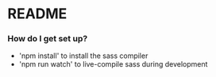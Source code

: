 # README #

### How do I get set up? ###

* 'npm install' to install the sass compiler
* 'npm run watch' to live-compile sass during development